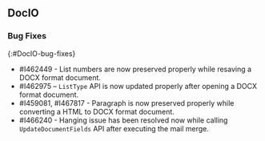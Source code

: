 ## DocIO

### Bug Fixes
{:#DocIO-bug-fixes}


* \#I462449 - List numbers are now preserved properly while resaving a DOCX format document.
* \#I462975 – `ListType` API is now updated properly after opening a DOCX format document.
* \#I459081, #I467817 - Paragraph is now preserved properly while converting a HTML to DOCX format document.
* \#I466240 - Hanging issue has been resolved now while calling `UpdateDocumentFields` API after executing the mail merge.
